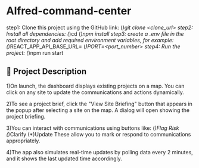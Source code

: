 # Alfred-command-center
step1:
Clone this project using the GitHub link:
(*)git clone <clone_url>
step2:
Install all dependencies:
(*)cd <project-folder>
(*)npm install
step3:
create a .env file in the root directory and add required environment variables, for example:
(*)REACT_APP_API_BASE_URL=<url>
(*)PORT=<port_number>
step4:
Run the project:
(*)npm run start

## 📌 Project Description
1)On launch, the dashboard displays existing projects on a map.
You can click on any site to update the communications and actions dynamically.

2)To see a project brief, click the "View Site Briefing" button that appears in the popup after selecting a site on the map.
A dialog will open showing the project briefing.

3)You can interact with communications using buttons like:
(*)Flag Risk
(*)Clarify
(*)Update
These allow you to mark or respond to communications appropriately.

4)The app also simulates real-time updates by polling data every 2 minutes, and it shows the last updated time accordingly.

